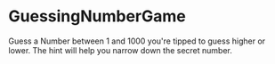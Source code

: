 # GuessingNumberGame
Guess a Number between 1 and 1000 you're tipped to guess higher or lower.
The hint will help you narrow down the secret number.
